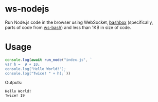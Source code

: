 # ws-nodejs
Run Node.js code in the browser using WebSocket, [bashbox](https://github.com/Unzor/bashbox) (specifically, parts of code from [ws-bash](https://github.com/Unzor/ws-bash)) and less than 1KB in size of code.

# Usage
```javascript
console.log(await run_node("index.js", `
var h =  9 + 10;
console.log("Hello World!");
console.log("Twice! " + h);`))
```
Outputs:
```
Hello World!
Twice! 19
```
